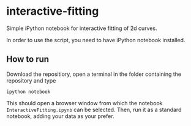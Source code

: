 # interactive-fitting
Simple iPython notebook for interactive fitting of 2d curves.

In order to use the script, you need to have iPython notebook installed.

## How to run

Download the repositiory, open a terminal in the folder containing the repository and type

	ipython notebook

This should open a browser window from which the notebook `InteractiveFitting.ipynb` can be selected. Then, run it as a standard notebook, adding your data as your prefer.
